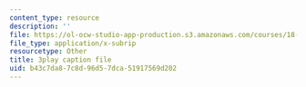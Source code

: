 ```yaml
---
content_type: resource
description: ''
file: https://ol-ocw-studio-app-production.s3.amazonaws.com/courses/18-01sc-single-variable-calculus-fall-2010/b43c7da87c8d96d57dca51917569d202_LUdI4-YCIh8.srt
file_type: application/x-subrip
resourcetype: Other
title: 3play caption file
uid: b43c7da8-7c8d-96d5-7dca-51917569d202
---
```

